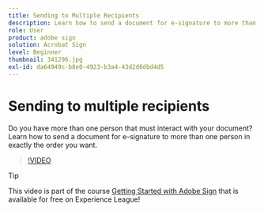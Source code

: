 ```yaml
---
title: Sending to Multiple Recipients
description: Learn how to send a document for e-signature to more than one person in exactly the order you want
role: User
product: adobe sign
solution: Acrobat Sign
level: Beginner
thumbnail: 341296.jpg
exl-id: da64949c-b8e0-4923-b3a4-43d2d6dbd4d5
---
```

# Sending to multiple recipients

Do you have more than one person that must interact with your document? Learn how to send a document for e-signature to more than one person in exactly the order you want.

>[!VIDEO](https://video.tv.adobe.com/v/341296?hidetitle=true)

>[!TIP]
>
>This video is part of the course [Getting Started with Adobe Sign](https://experienceleague.adobe.com/?recommended=Sign-U-1-2020.1) that is available for free on Experience League!
